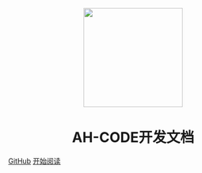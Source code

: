 <p align="center">
<img src="https://ss0.bdstatic.com/70cFvHSh_Q1YnxGkpoWK1HF6hhy/it/u=2481424715,2807309609&fm=26&gp=0.jpg" width="200" height="200"/>
</p>
<h1 align="center">AH-CODE开发文档</h1>

[GitHub](https://github.com/Forever1996Fyk/AHCODE-DevelopDoc)
[开始阅读](/ahcode_introduce.md)